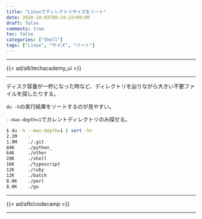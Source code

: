 ```yaml
---
title: "Linuxでディレクトリサイズをソート"
date: 2020-10-03T00:24:22+09:00
draft: false
comments: true
toc: false
categories: ["Shell"]
tags: ["Linux", "サイズ", "ソート"]
---
```


<!--more-->

---

{{< ad/a8/techacademy_ui >}}

---

ディスク容量が一杯になった時など、ディレクトリを辿りながら大きい不要ファイルを探したりする。

`du -h`の実行結果をソートするのが見やすい。

`--max-depth=1`でカレントディレクトリのみ探せる。

```sh
$ du -h --max-depth=1 | sort -hr
2.1M    .
1.9M    ./.git
84K     ./python_
64K     ./other
28K     ./shell
16K     ./typescript
12K     ./ruby
12K     ./batch
8.0K    ./perl
8.0K    ./go
```

---

{{< ad/afb/codecamp >}}

---
